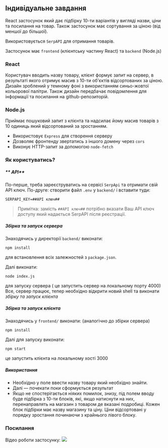 ## Індивідуальне завдання
React застосунок який дає підбірку 10-ти варіантів у вигляді назви, ціни та посилання на товар. Також застосунок має сортування за ціною (від меншої до більшої).

Використовується `SerpAPI` для отримання товарів.

Застосунок має `frontend` (клієнтську частину React) та `backend` (Node.js)

### React
Користувач вводить назву товару, клієнт формує запит на сервер, в результаті якого отримує масив з 10-ти об'єктів відсортованих за ціною. Дизайн зроблений у темному фоні з використанням синьо-жовтої кольорової палітри. Також дизайн передбачає повідомлення для інформації та посилання на github-репозиторій.

### Node.js
Приймає пошуковий запит з клієнта та надсилає йому масив товарів з 10 одиниць який відсортований за зростанням.
- Використовує `Express` для створення серверу
- Дозволяє фронтенду звертатись з іншого домену через `cors`
- Виконує HTTP-запит за допомогою `node-fetch`

### Як користуватись?
##### ** API** 
По-перше, треба зареєструватись на сервісі `SerpApi` та отримати свій API ключ.
По-друге: створити файл `.env` у `backend/` і вставити туди:
```.env
SERPAPI_KEY=##API ключ##
```

>Примітка: замість `##API ключ##` потрібно вказати Ваш API ключ доступу який надається SerpAPI після реєстрації.

##### **Збірка та запуск сервера**
Знаходячись у директорії `backend/`
виконати:
```shell
npm install
```
для встановлення всіх залежностей з `package.json`.

Далі виконати:
```shell
node index.js
```
для запуску сервера ( це запустить сервер на локальному порту 4000)
Все, сервер працює, тепер необхідно відкрити новий shell та виконати *збірку та запуск клієнта*

##### **Збірка та запуск клієнта**
Знаходячись у `frontend/`
виконати: (аналогічно до збірки сервера)
```shell
npm install
```
 
 Далі для запуску виконати:
 ```shell
 npm start
 ```
 це запустить клієнта на локальному хості 3000

##### **Використання** 
- Необхідно у поле ввести назву товару який необхідно знайти.
- Далі — почекати поки сформується результат
- Якщо не спостерігається ніяких помилок, знизу, під полем вводу буде підбірка з 10-ти блоків, які, якщо натиснути на них, перенаправлять на магазин з товаром де вказані подробиці. Кожен блок підбірки має назву магазину та ціну. Ціни відсортовані у порядку зростання починаючи з крайнього лівого блоку.

### **Посилання**
Відео роботи застосунку: 
![](https://youtu.be/Yguh723qp-s)


